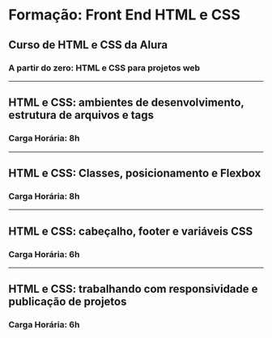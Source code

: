 # Formação: Front End HTML e CSS

## Curso de HTML e CSS da Alura
### A partir do zero: HTML e CSS para projetos web

---

## HTML e CSS: ambientes de desenvolvimento, estrutura de arquivos e tags
### Carga Horária: 8h

---

## HTML e CSS: Classes, posicionamento e Flexbox
### Carga Horária: 8h

---

## HTML e CSS: cabeçalho, footer e variáveis CSS
### Carga Horária: 6h

---

## HTML e CSS: trabalhando com responsividade e publicação de projetos
### Carga Horária: 6h
